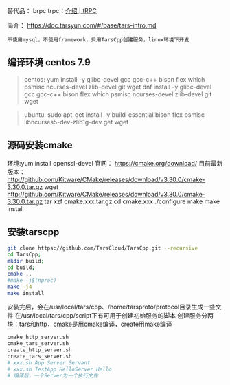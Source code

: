 替代品：
brpc 
trpc：[介绍 | tRPC](https://trpc.group/zh/docs/what-is-trpc/)

简介： https://doc.tarsyun.com/#/base/tars-intro.md

	不使用mysql，不使用framework，只用TarsCpp创建服务，linux环境下开发

## 编译环境 centos 7.9
>centos: 
>yum install -y glibc-devel gcc gcc-c++ bison flex which psmisc ncurses-devel zlib-devel git wget
>dnf install -y glibc-devel gcc gcc-c++ bison flex which psmisc ncurses-devel zlib-devel git wget 

>ubuntu: sudo apt-get install -y build-essential bison flex psmisc libncurses5-dev-zlib1g-dev get wget

## 源码安装cmake
环境:yum install openssl-devel
官网： https://cmake.org/download/
目前最新版本： http://github.com/Kitware/CMake/releases/download/v3.30.0/cmake-3.30.0.tar.gz
wget http://github.com/Kitware/CMake/releases/download/v3.30.0/cmake-3.30.0.tar.gz
tar xzf cmake.xxx.tar.gz
cd cmake.xxx
./configure
make
make install

## 安装tarscpp
```sh
git clone https://github.com/TarsCloud/TarsCpp.git --recursive
cd TarsCpp;
mkdir build;
cd build;
cmake ..
#make -j$(nproc)
make -j4
make install
```

安装完后，会在/usr/local/tars/cpp、/home/tarsproto/protocol目录生成一些文件
在/usr/local/tars/cpp/script下有可用于创建初始服务的脚本
创建服务分两块：tars和http，cmake是用cmake编译，create用make编译
```bash
cmake_http_server.sh
cmake_tars_server.sh
create_http_server.sh
create_tars_server.sh
# xxx.sh App Server Servant
# xxx.sh TestApp HelloServer Hello
# 编译后，一个Server为一个执行文件
```

